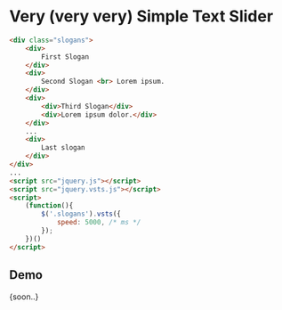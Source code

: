 # Very (very very) Simple Text Slider

```html
<div class="slogans">
	<div>
		First Slogan
	</div>
	<div>
		Second Slogan <br> Lorem ipsum.
	</div>
	<div>
		<div>Third Slogan</div>
		<div>Lorem ipsum dolor.</div>
	</div>
	...
	<div>
		Last slogan
	</div>
</div>
...
<script src="jquery.js"></script>
<script src="jquery.vsts.js"></script>
<script>
	(function(){
		$('.slogans').vsts({
			speed: 5000, /* ms */
		});
	})()
</script>
```

## Demo

{soon..}
